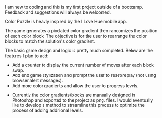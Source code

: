 I am new to coding and this is my first project outside of a bootcamp. Feedback and suggestions will always be welcomed.

Color Puzzle is heavly inspired by the I Love Hue mobile app.

The game generates a pixelated color gradient then randomizes the position of each color block. The objective is for the user to rearrange the color blocks to match the solution's color gradient.

The basic game design and logic is pretty much completed. Below are the features I plan to add:

- Add a counter to display the current number of moves after each block swap.
- Add end game stylization and prompt the user to reset/replay (not using browser alert messages).
- Add more color gradients and allow the user to progress levels.

* Currently the color gradients/blocks are manually designed in Photoshop and exported to the project as png. files. I would eventually like to develop a method to streamline this process to optimize the process of adding additional levels. 
